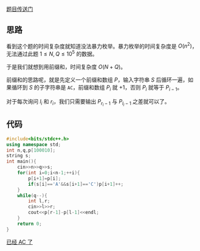 [题目传送门](https://www.luogu.com.cn/problem/AT_abc122_c)

## 思路

看到这个题的时间复杂度就知道没法暴力枚举。暴力枚举的时间复杂度是 $O(n^2)$，无法通过此题 $1\leq N,Q\leq 10^5$ 的数据。

于是我们就想到用前缀和，时间复杂度 $O(N+Q)$。

前缀和的思路呢，就是先定义一个前缀和数组 $P$，输入字符串 $S$ 后循环一遍，如果循环到 $S$ 的子字符串是 ``AC``，前缀和数组 $P_i$ 就 $+1$，否则 $P_i$ 就等于 $P_{i-1}$。

对于每次询问 $l_i$ 和 $r_i$，我们只需要输出 $P_{r_i-1}$ 与 $P_{l_i-1}$ 之差就可以了。

## 代码

~~~cpp
#include<bits/stdc++.h>
using namespace std;
int n,q,p[100010];
string s;
int main(){
    cin>>n>>q>>s;
    for(int i=0;i<n-1;++i){
        p[i+1]=p[i];
        if(s[i]=='A'&&s[i+1]=='C')p[i+1]++;
    }
    while(q--){
        int l,r;
        cin>>l>>r;
        cout<<p[r-1]-p[l-1]<<endl;
    }
    return 0;
}

~~~

[已经 AC 了](https://www.luogu.com.cn/record/96037477)